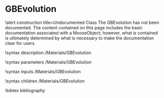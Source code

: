 <!-- MOOSE Documentation Stub: Remove this when content is added. -->

# GBEvolution

!alert construction title=Undocumented Class
The GBEvolution has not been documented. The content contained on this page
includes the basic documentation associated with a MooseObject; however, what is contained is
ultimately determined by what is necessary to make the documentation clear for users.

!syntax description /Materials/GBEvolution

!syntax parameters /Materials/GBEvolution

!syntax inputs /Materials/GBEvolution

!syntax children /Materials/GBEvolution

!bibtex bibliography
